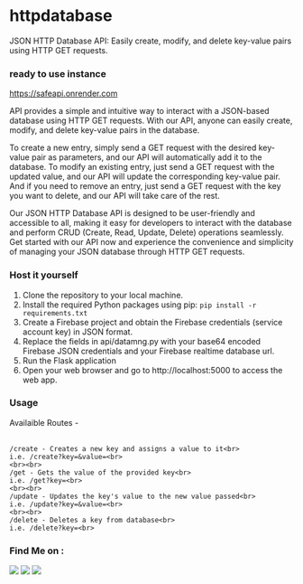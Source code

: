 # httpdatabase
JSON HTTP Database API: Easily create, modify, and delete key-value pairs using HTTP GET requests.

### ready to use instance
<a href=https://safeapi.onrender.com target="_blank">https://safeapi.onrender.com</a>

API provides a simple and intuitive way to interact with a JSON-based database using HTTP GET requests. With our API, anyone can easily create, modify, and delete key-value pairs in the database.

To create a new entry, simply send a GET request with the desired key-value pair as parameters, and our API will automatically add it to the database. To modify an existing entry, just send a GET request with the updated value, and our API will update the corresponding key-value pair. And if you need to remove an entry, just send a GET request with the key you want to delete, and our API will take care of the rest.

Our JSON HTTP Database API is designed to be user-friendly and accessible to all, making it easy for developers to interact with the database and perform CRUD (Create, Read, Update, Delete) operations seamlessly. Get started with our API now and experience the convenience and simplicity of managing your JSON database through HTTP GET requests.

### Host it yourself
1. Clone the repository to your local machine.
2. Install the required Python packages using pip: `pip install -r requirements.txt`
3. Create a Firebase project and obtain the Firebase credentials (service account key) in JSON format.
4. Replace the fields in api/datamng.py with your base64 encoded Firebase JSON credentials and your Firebase realtime database url.
5. Run the Flask application
6. Open your web browser and go to http://localhost:5000 to access the web app.


### Usage
Availaible Routes -<br><br>

    /create - Creates a new key and assigns a value to it<br>
    i.e. /create?key=&value=<br>
    <br><br>
    /get - Gets the value of the provided key<br>
    i.e. /get?key=<br>
    <br><br>
    /update - Updates the key's value to the new value passed<br>
    i.e. /update?key=&value=<br>
    <br><br>
    /delete - Deletes a key from database<br>
    i.e. /delete?key=<br>
    
### Find Me on :
<p align="left">
  <a href="https://github.com/adhiraj-ranjan" target="_blank"><img src="https://img.shields.io/badge/Github-adhiraj--ranjan-green?style=for-the-badge&logo=github"></a>
  <a href="https://www.instagram.com/adhirajranjan.i" target="_blank"><img src="https://img.shields.io/badge/IG-adhiraj_ranjan-pink?style=for-the-badge&logo=instagram"></a>
  <a href="https://t.me/adhirajranjan" target="_blank"><img src="https://img.shields.io/badge/TELEGRAM-ADHIRAJ%20RANJAN-blue?style=for-the-badge&logo=telegram"></a>
  
</p>
